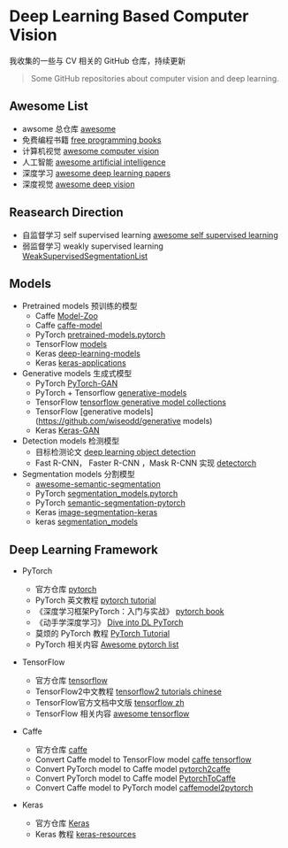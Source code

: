 # Deep Learning Based Computer Vision
我收集的一些与 CV 相关的 GitHub 仓库，持续更新
> Some GitHub repositories about computer vision and deep learning.

## Awesome List
- awsome 总仓库 [awesome](https://github.com/sindresorhus/awesome)
- 免费编程书籍 [free programming books](https://github.com/EbookFoundation/free-programming-books)
- 计算机视觉  [awesome computer vision](https://github.com/jbhuang0604/awesome-computer-vision)
- 人工智能 [awesome artificial intelligence](https://github.com/owainlewis/awesome-artificial-intelligence)
- 深度学习 [awesome deep learning papers](https://github.com/terryum/awesome-deep-learning-papers)
- 深度视觉 [awesome deep vision](https://github.com/kjw0612/awesome-deep-vision)

## Reasearch Direction
- 自监督学习 self supervised learning [awesome self supervised learning](https://github.com/jason718/awesome-self-supervised-learning)
- 弱监督学习 weakly supervised learning [WeakSupervisedSegmentationList](https://github.com/JackieZhangdx/WeakSupervisedSegmentationList)

## Models
- Pretrained models 预训练的模型
  - Caffe  [Model-Zoo](https://github.com/BVLC/caffe/wiki/Model-Zoo)
  - Caffe [caffe-model](https://github.com/soeaver/caffe-model)
  - PyTorch [pretrained-models.pytorch](https://github.com/Cadene/pretrained-models.pytorch)
  - TensorFlow [models](https://github.com/tensorflow/models)
  - Keras [deep-learning-models](https://github.com/fchollet/deep-learning-models)
  - Keras [keras-applications](https://github.com/keras-team/keras-applications)
- Generative models 生成式模型
  - PyTorch  [PyTorch-GAN](https://github.com/eriklindernoren/PyTorch-GAN)
  - PyTorch + Tensorflow [generative-models](https://github.com/wiseodd/generative-models)
  - TensorFlow [tensorflow generative model collections](https://github.com/hwalsuklee/tensorflow-generative-model-collections)
  - TensorFlow [generative models](https://github.com/wiseodd/generative models)
  - Keras [Keras-GAN](https://github.com/eriklindernoren/Keras-GAN)
- Detection models 检测模型 
  - 目标检测论文 [deep learning object detection](https://github.com/hoya012/deep_learning_object_detection)
  - Fast R-CNN， Faster R-CNN ，Mask R-CNN 实现 [detectorch](https://github.com/ignacio-rocco/detectorch)
- Segmentation models 分割模型
  - [awesome-semantic-segmentation](https://github.com/mrgloom/awesome-semantic-segmentation)
  - PyTorch [segmentation_models.pytorch](https://github.com/qubvel/segmentation_models.pytorch)
  - PyTorch [semantic-segmentation-pytorch](https://github.com/CSAILVision/semantic-segmentation-pytorch)
  - Keras [image-segmentation-keras](https://github.com/divamgupta/image-segmentation-keras)
  - keras [segmentation_models](https://github.com/qubvel/segmentation_models)

## Deep Learning Framework
- PyTorch
  - 官方仓库 [pytorch](https://github.com/pytorch/pytorch)
  - PyTorch 英文教程 [pytorch tutorial](https://github.com/yunjey/pytorch-tutorial)
  - 《深度学习框架PyTorch：入门与实战》 [pytorch book](https://github.com/chenyuntc/pytorch-book)
  - 《动手学深度学习》 [Dive into DL PyTorch](https://github.com/ShusenTang/Dive-into-DL-PyTorch)
  - 莫烦的 PyTorch 教程 [PyTorch Tutorial](https://github.com/MorvanZhou/PyTorch-Tutorial)
  - PyTorch 相关内容 [Awesome pytorch list](https://github.com/bharathgs/Awesome-pytorch-list)

- TensorFlow
  - 官方仓库 [tensorflow](https://github.com/tensorflow/tensorflow)
  - TensorFlow2中文教程 [tensorflow2 tutorials chinese](https://github.com/czy36mengfei/tensorflow2_tutorials_chinese)
  - TensorFlow官方文档中文版 [tensorflow zh](https://github.com/jikexueyuanwiki/tensorflow-zh)
  - TensorFlow 相关内容 [awesome tensorflow](https://github.com/jtoy/awesome-tensorflow)

- Caffe
  - 官方仓库 [caffe](https://github.com/BVLC/caffe)
  - Convert Caffe model to TensorFlow model [caffe tensorflow](https://github.com/ethereon/caffe-tensorflow)
  - Convert PyTorch model to Caffe model [pytorch2caffe](https://github.com/longcw/pytorch2caffe)
  - Convert PyTorch model to Caffe model [PytorchToCaffe](https://github.com/xxradon/PytorchToCaffe)
  - Convert Caffe model to PyTorch model [caffemodel2pytorch](https://github.com/vadimkantorov/caffemodel2pytorch)

- Keras
  - 官方仓库 [Keras](https://github.com/keras-team/keras)
  - Keras 教程 [keras-resources](https://github.com/fchollet/keras-resources)





